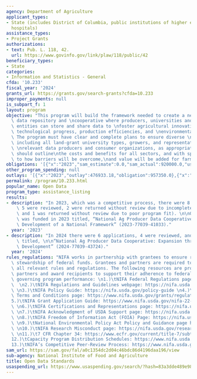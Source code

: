 ```yaml
---
agency: Department of Agriculture
applicant_types:
- State (includes District of Columbia, public institutions of higher education and
  hospitals)
assistance_types:
- Project Grants
authorizations:
- text: Pub. L. 118, 42.
  url: https://www.govinfo.gov/link/plaw/118/public/42
beneficiary_types:
- State
categories:
- Information and Statistics - General
cfda: '10.233'
fiscal_year: '2024'
grants_url: https://grants.gov/search-grants?cfda=10.233
improper_payments: null
is_subpart_f: 1
layout: program
objective: "This program will build the framework needed to create a neutral and secure\
  \ data repository and \ncooperative where producers, universities and not-for-profit\
  \ entities can store and share data to \nfoster agricultural innovation and to support\
  \ technological progress, production efficiencies, and \nenvironmental stewardship.\
  \ The program must have clear and complete plans to ensure diverse \nparticipation,\
  \ including all land-grant university types, growers, and representatives of all\
  \ \nrelevant data producers and consumer organizations, as appropriate. The program\
  \ should outline\nthe costs and benefits for all sectors, and with special attention\
  \ to how barriers will be overcome,\nand value will be added for farmers."
obligations: '[{"x":"2023","sam_estimate":0.0,"sam_actual":920000.0,"usa_spending_actual":957350.0},{"x":"2024","sam_estimate":0.0,"sam_actual":935000.0,"usa_spending_actual":885442.77},{"x":"2025","sam_estimate":0.0,"sam_actual":0.0,"usa_spending_actual":0.0}]'
other_program_spending: null
outlays: '[{"x":"2023","outlay":476933.18,"obligation":957350.0},{"x":"2024","outlay":74145.19,"obligation":958410.0},{"x":"2025","outlay":0.0,"obligation":0.0}]'
permalink: /program/10.233.html
popular_name: Open Data
program_type: assistance_listing
results:
- description: "In 2023, which was a competitive process, there were 8 applications,\
    \ 5 were reviewed, 2 were returned without review due to incomplete applications\
    \ and 1 was returned without review due to poor program fit). \n\nOne project\
    \ was funded in 2023 titled, “National Ag Producer Data Cooperative: Strategic\
    \ Development of a National Framework” (2023-77039-41033)."
  year: '2023'
- description: "In 2024 there were 6 applications, 4 were reviewed, and 1 was funded\
    \ titled, \n\n“National Ag Producer Data Cooperative: Expansion through Strategic\
    \ Development” (2024-77039-43724)."
  year: '2024'
rules_regulations: "NIFA works in partnership with grantees to ensure responsible\
  \ stewardship of federal funds. Grantees and partners are required to comply with\
  \ all relevant rules and regulations. The following resources are provided to NIFA’s\
  \ partners and award recipients to support their adherence to federal regulations\
  \ governing program performance: \n1.)\tNIFA Federal Regulations page: https://nifa.usda.gov/federal-regulations\
  \  \n2.)\tNIFA Regulations and Guidelines webpage: https://nifa.usda.gov/regulations-and-guidelines\
  \ \n3.)\tNIFA Policy Guide: https://nifa.usda.gov/policy-guide \n4.)\tNIFA Award\
  \ Terms and Conditions page: https://www.nifa.usda.gov/grants/regulations-and-guidelines/terms-conditions\n\
  5.)\tNIFA Grant Application Guide: https://www.nifa.usda.gov/nifa-22-001-nifa-grants-application-guide\
  \ \n6.)\tNIFA Certifications and Representations page: https://nifa.usda.gov/certifications-and-representations\
  \ \n7.)\tNIFA Acknowledgment of USDA Support page: https://nifa.usda.gov/acknowledgment-usda-support-nifa\
  \ \n8.)\tNIFA Freedom of Information Act (FOIA) Page: https://nifa.usda.gov/foia\
  \ \n9.)\tNational Environmental Policy Act Policy and Guidance page https://nifa.usda.gov/nepa-policy-and-guidance\
  \ \n10.)\tNIFA Research Misconduct page: https://nifa.usda.gov/research-misconduct\
  \ \n11.)\t7 CFR Chapter 34: https://www.ecfr.gov/current/title-7/subtitle-B/chapter-XXXIV\n\
  12.)\tCapacity Program Distribution Schedules: https://www.nifa.usda.gov/capacity-program-distribution-schedules\n\
  13.)\tNIFA’s Competitive Peer-Review Process: https://www.nifa.usda.gov/nifa-peer-review-process-competitive-grant-applications"
sam_url: https://sam.gov/fal/a0c1354dc2d04c46bdc86d4196daa196/view
sub-agency: National Institute of Food and Agriculture
title: Open Data Standards
usaspending_url: https://www.usaspending.gov/search/?hash=83a3dde489e982e6c8d2e44c7a9beb6f
---
```

